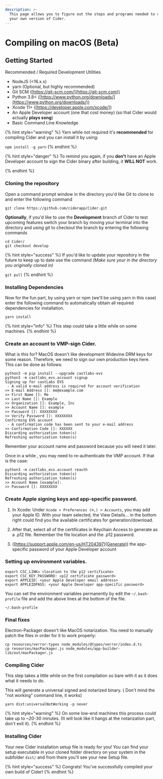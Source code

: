 ```yaml
---
description: >-
  This page allows you to figure out the steps and programs needed to compile
  your own version of Cider.
---
```


# Compiling on macOS (Beta)


## Getting Started

Recommended / Required Development Utilities

* NodeJS (<16.x.x)
* yarn (Optional, but highly recommended)
* Git SCM ([https://git-scm.com/](https://git-scm.com))
* Python 3.8< ([https://www.python.org/downloads/](https://www.python.org/downloads/))
* Xcode 11+ ([https://developer.apple.com/xcode/])
* An Apple Developer account (one that cost money) (so that Cider would actually **plays song**)
* Basic Command Line Knowledge

{% hint style="warning" %}
Yarn while not required it's **recommended** for compiling Cider and you can install it by using:

`npm install -g yarn`
{% endhint %}

{% hint style="danger" %}
To remind you again, if you **don't** have an Apple Developer account to sign the Cider binary after building, it **WILL NOT** work. 

{% endhint %}

### Cloning the repository

Open a command prompt window in the directory you'd like Git to clone to and enter the following command

```
git clone https://github.com/ciderapp/Cider.git
```

**Optionally**, if you'd like to use the **Development** branch of Cider to test upcoming features switch your branch by moving your terminal into the directory and using git to checkout the branch by entering the following commands&#x20;

```
cd Cider/
git checkout develop
```

{% hint style="success" %}
If you'd like to update your repository in the future to keep up to date use the command _(Make sure your in the directory you originally cloned in)_&#x20;

`git pull`
{% endhint %}

### Installing Dependencies

Now for the fun part, by using yarn or npm (we'll be using yarn in this case) enter the following command to automatically obtain all required dependencies for installation.

```
yarn install
```

{% hint style="info" %}
This step could take a little while on some machines.
{% endhint %}

### Create an account to VMP-sign Cider.

What is this for? MacOS doesn't like development Widevine DRM keys for some reason. Therefore, we need to sign our own production keys here.
This can be done as follows:

```
python3 -m pip install --upgrade castlabs-evs
python3 -m castlabs_evs.account signup
Signing up for castLabs EVS
 - A valid e-mail address is required for account verification
>> E-mail Address []: me@example.com
>> First Name []: Me
>> Last Name []: Example
>> Organization []: Example, Inc
>> Account Name []: example
>> Password []: XXXXXXXX
>> Verify Password []: XXXXXXXX
Confirming EVS account
 - A confirmation code has been sent to your e-mail address
>> Confirmation Code []: XXXXXX
Discarding authorization token(s)
Refreshing authorization token(s)
```

Remember your account name and password because you will need it later.

Once in a while , you may need to re-authenticate the VMP account. If that is the case:

```
python3 -m castlabs_evs.account reauth
Discarding authorization token(s)
Refreshing authorization token(s)
>> Account Name [example]: 
>> Password []: XXXXXXXX
```

### Create Apple signing keys and app-specific password.

1. In Xcode: Under ```Xcode > Preferences (⌘,) > Accounts```, you may add your Apple ID. With your team selected, the View Details... in the bottom right could find you the available certificates for generation/download. 

2. After that, select all of the certificates in Keychain Access to generate as a .p12 file. Remember the file location and the .p12 password.

3. ([https://support.apple.com/en-us/HT204397](Generate)) the app-specific password of your Apple Developer account 


### Setting up environment variables.


```
export CSC_LINK= <location to the p12 certificate>
export CSC_KEY_PASSWORD: <p12 certificate password>
export APPLEID: <your Apple Developer email address>
export APPLEIDPASS: <your Apple Developer app-specific password>
```

You can set the environment variables permanently by edit the ```~/.bash-profile``` file and add the above lines at the bottom of the file.

```
~/.bash-profile
```

### Final fixes

Electron-Packager doesn't like MacOS notarization. You need to manually patch the files in order for it to work properly:

```
cp resources/verror-types node_modules/@types/verror/index.d.ts
cp resources/macPackager.js node_modules/app-builder-lib/out/macPackager.js 
```

### Compiling Cider

This step takes a little while on the first compilation so bare with it as it does what it needs to do.&#x20;

This will generate a universal signed and notarized binary. ( Don't mind the "not working" command line, it works)  

```
yarn dist:universalNotWorking -p never
```

{% hint style="warning" %}
On some low-end machines this process could take up to \~20-30 minutes. (It will look like it hangs at the notarization part, don't exit it).
{% endhint %}

### Installing Cider

Your new Cider installation setup file is ready for you! You can find your setup executable in your cloned folder directory on your system in the subfolder `dist/` and from there you'll see your new Setup file.

{% hint style="success" %}
Congrats! You've successfully compiled your own build of Cider!
{% endhint %}
